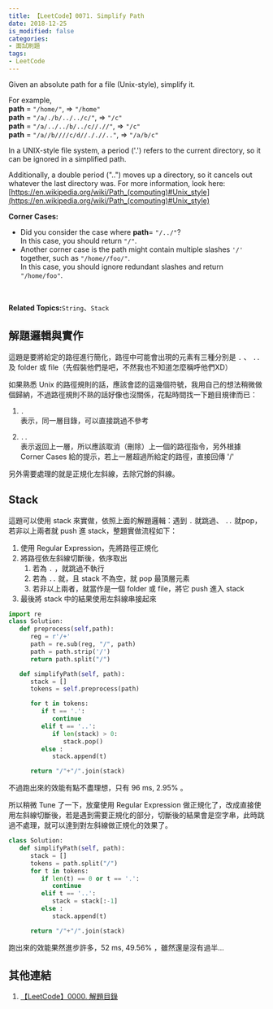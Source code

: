```yaml
---
title: 【LeetCode】0071. Simplify Path
date: 2018-12-25
is_modified: false
categories:
- 面試刷題
tags:
- LeetCode
--- 
```


Given an absolute path for a file (Unix-style), simplify it.
<!--more-->
For example,  
**path**  =  `"/home/"`, =>  `"/home"`  
**path**  =  `"/a/./b/../../c/"`, =>  `"/c"`  
**path**  =  `"/a/../../b/../c//.//"`, =>  `"/c"`  
**path**  =  `"/a//b////c/d//././/.."`, =>  `"/a/b/c"`
 
In a UNIX-style file system, a period ('.') refers to the current directory, so it can be ignored in a simplified path. 

Additionally, a double period ("..") moves up a directory, so it cancels out whatever the last directory was. For more information, look here: [https://en.wikipedia.org/wiki/Path_(computing)#Unix_style](https://en.wikipedia.org/wiki/Path_(computing)#Unix_style)
<br>

**Corner Cases:**
-   Did you consider the case where  **path**=  `"/../"`?  
    In this case, you should return  `"/"`.
-   Another corner case is the path might contain multiple slashes  `'/'`  together, such as  `"/home//foo/"`.  
    In this case, you should ignore redundant slashes and return  `"/home/foo"`.
  
<br>

**Related Topics:**`String`、`Stack`



## 解題邏輯與實作
這題是要將給定的路徑進行簡化，路徑中可能會出現的元素有三種分別是 `.` 、 `..` 及 folder 或 file（先假裝他們是吧，不然我也不知道怎麼稱呼他們XD）

如果熟悉 Unix 的路徑規則的話，應該會認的這幾個符號，我用自己的想法稍微做個歸納，不過路徑規則不熟的話好像也沒關係，花點時間找一下題目規律而已：
1. `.`   
    表示，同一層目錄，可以直接跳過不參考
    
2. `..`   
    表示返回上一層，所以應該取消（刪除）上一個的路徑指令，另外根據 Corner Cases 給的提示，若上一層超過所給定的路徑，直接回傳 '/' 

另外需要處理的就是正規化左斜線，去除冗餘的斜線。


## Stack
這題可以使用 stack 來實做，依照上面的解題邏輯：遇到 `.` 就跳過、 `..` 就pop，若非以上兩者就 push 進 stack，整題實做流程如下：

1. 使用 Regular Expression，先將路徑正規化
2. 將路徑依左斜線切斷後，依序取出
	1. 若為 `.` ，就跳過不執行
	2. 若為 `..` 就，且 stack 不為空，就 pop 最頂層元素
	3. 若非以上兩者，就當作是一個 folder 或 file，將它 push 進入 stack
3. 最後將 stack 中的結果使用左斜線串接起來 

```python
import re
class Solution:
   def preprocess(self,path):
      reg = r'/+'
      path = re.sub(reg, "/", path)
      path = path.strip('/')
      return path.split("/")

   def simplifyPath(self, path):
      stack = []
      tokens = self.preprocess(path)

      for t in tokens:
         if t == '.':
            continue
         elif t == '..':
            if len(stack) > 0:
               stack.pop()
         else :
            stack.append(t)

      return "/"+"/".join(stack)
```
不過跑出來的效能有點不盡理想，只有 96 ms,  2.95% 。
<br>

所以稍微 Tune 了一下，放棄使用 Regular Expression 做正規化了，改成直接使用左斜線切斷後，若是遇到需要正規化的部分，切斷後的結果會是空字串，此時跳過不處理，就可以達到對左斜線做正規化的效果了。

```python
class Solution:
   def simplifyPath(self, path):
      stack = []
      tokens = path.split("/")
      for t in tokens:
         if len(t) == 0 or t == '.':
            continue
         elif t == '..':
            stack = stack[:-1]
         else :
            stack.append(t)

      return "/"+"/".join(stack)
```
跑出來的效能果然進步許多，52 ms, 49.56% ，雖然還是沒有過半...



## 其他連結
1. [【LeetCode】0000. 解題目錄](/LeetCode-0000-Contents/)